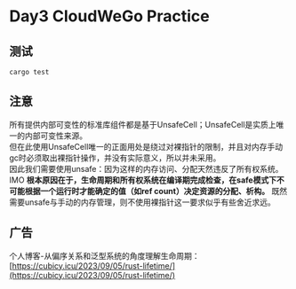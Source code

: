 # Day3 CloudWeGo Practice 

## 测试

`cargo test`

## 注意

所有提供内部可变性的标准库组件都是基于UnsafeCell；UnsafeCell是实质上唯一的内部可变性来源。  
但在此使用UnsafeCell唯一的正面用处是绕过对裸指针的限制，并且对内存手动gc时必须取出裸指针操作，并没有实际意义，所以并未采用。  
因此我们需要使用unsafe：因为这样的内存访问、分配天然违反了所有权系统。  
IMO **根本原因在于，生命周期和所有权系统在编译期完成检查，在safe模式下不可能根据一个运行时才能确定的值（如ref count）决定资源的分配、析构。**
既然需要unsafe与手动的内存管理，则不使用裸指针这一要求似乎有些舍近求远。  

## 广告

个人博客-从偏序关系和泛型系统的角度理解生命周期：[https://cubicy.icu/2023/09/05/rust-lifetime/](https://cubicy.icu/2023/09/05/rust-lifetime/)